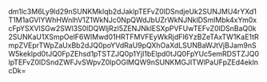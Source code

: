 dm1lc3M6Ly9ld29nSUNKMklqb2dJaklpTEFvZ0lDSndjeUk2SUNJMU4rYXd1T1M1aGVlYWhHWnlhV1Z1WkNJc0NpQWdJbUZrWkNJNklDSmlMbk4xYm0xcFpYSXVlSGw2SWl3S0lDQWljRzl5ZENJNklESXpPVFUwTEFvZ0lDSnBaQ0k2SUNKaU1XSmpOelF6WlMwd01HRTFMVFEyWkRjdFl6YzBZeTAxTW1KaE1tRmpZVEprTWpZaUxBb2dJQ0poYVdRaU9pQXhOaXdLSUNBaWJtVjBJam9nSW5keklpd0tJQ0FpZEhsd1pTSTZJQ0p1YjI1bElpd0tJQ0FpYUc5emRDSTZJQ0lpTEFvZ0lDSndZWFJvSWpvZ0lpOGlMQW9nSUNKMGJITWlPaUFpZEd4eklncDk=
